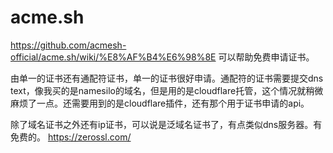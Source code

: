 
# **acme.sh**
https://github.com/acmesh-official/acme.sh/wiki/%E8%AF%B4%E6%98%8E  可以帮助免费申请证书。


由单一的证书还有通配符证书，单一的证书很好申请。通配符的证书需要提交dns text，像我买的是namesilo的域名，但是用的是cloudflare托管，这个情况就稍微麻烦了一点。还需要用到的是cloudflare插件，还有那个用于证书申请的api。


除了域名证书之外还有ip证书，可以说是泛域名证书了，有点类似dns服务器。有免费的。     https://zerossl.com/
